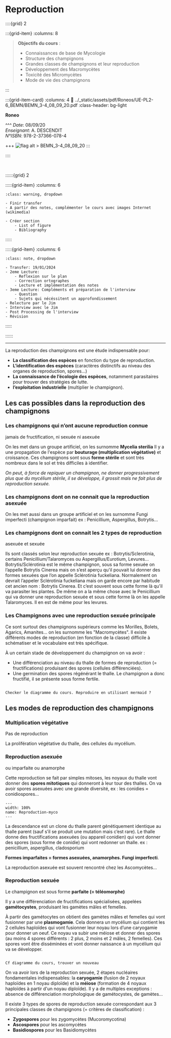 # Reproduction

::::{grid} 2

:::{grid-item}
:columns: 8

> **Objectifs du cours** : 
>
> - Connaissances de base de Mycologie
> - Structure des champignons
> - Grandes classes de champignons et leur reproduction
> - Développement des Macromycètes
> - Toxicité des Micromycètes
> - Mode de vie des champignons


:::

:::{grid-item-card}
:columns: 4
:link: ../_static/assets/pdf/Roneos/UE-PL2-6_BEMN/BEMN_3-4_08_09_20.pdf
:class-header: bg-light

**Roneo**


^^^
*Date*: 08/09/20 <br>
*Enseignant*: A. DESCENDIT <br>
*N°ISBN*: 978-2-37366-078-4 <br>

+++
![flag alt >](../_static/Svg_icons/pdf-svgrepo-com.svg) BEMN_3-4_08_09_20
:::

::::

<br>

::::::{grid} 2

:::::{grid-item}
:columns: 6

```{admonition} A Faire
:class: warning, dropdown

- Finir transfer
- A partir des notes, complémenter le cours avec images Internet (wikimedia)

- Créer section 
    - List of figure
    - Bibliography

```

:::::

:::::{grid-item}
:columns: 6

```{admonition} Programme de révision
:class: note, dropdown

- Transfer: 19/01/2024
- 2eme Lecture:
    - Reflexion sur le plan
    - Correction ortographes
    - Lecture et implémentation des notes
- 3eme Lecture: Compléments et préparation de l'interview
    - Question
    - Sujets qui nécéssitent un approfondissement
- Relecture par le Jim
- Interview avec le Jim
- Post Processing de l'interview
- Révision

```

:::::

::::::

***


La reproduction des champignons est une étude indispensable pour:

- **La classification des espèces** en fonction du type de reproduction.
- **L’identification des espèces** (caractères distinctifs au niveau des organes de reproduction, spores...)
- **La connaissance de l’écologie des espèces**, notamment parasitaires pour trouver des stratégies de lutte.
- **l’exploitation industrielle** (multiplier le champignon).


## Les cas possibles dans la reproduction des champignons

### Les champignons qui n’ont aucune reproduction connue

<p class="emphase">jamais de fructification, ni sexuée ni asexuée</p>

On les met dans un groupe artificiel, on les surnomme **Mycelia sterilia**
Il y a une propagation de l'espèce par **bouturage (multiplication végétative)** et croissance. Ces champignons sont sous **forme stérile** et sont très nombreux dans le sol et très difficiles à identifier.

*On peut, à force de repiquer un champignon, ne donner progressivement plus que du mycélium stérile, il se développe, il grossit mais ne fait plus de reproduction sexuée.*

###  Les champignons dont on ne connait que la reproduction asexuée

On les met aussi dans un groupe artificiel et on les surnomme Fungi imperfecti (champignon imparfait) ex : Penicillium, Aspergillus, Botrytis...


###  Les champignons dont on connait les 2 types de reproduction

<p class="emphase">asexuée et sexuée</p>

Ils sont classés selon leur reproduction sexuée ex : Botrytis/Sclerotinia, certains Penicillium/Talaromyces ou Aspergillus/Eurotium, Levures…
Botrytis/Sclérotinia est le même champignon, sous sa forme sexuée on l’appelle 
Botrytis Cinerea mais on s’est aperçu qu'il pouvait lui donner des formes sexuées que l’on appelle Sclérotinia fuckeliana. Normalement on devrait l’appeler Sclérotinia fuckeliana mais on garde encore par habitude cet ancien nom : Botrytis Cinerea. Et c’est souvent sous cette forme là qu’il va parasiter les plantes. De même on a la même chose avec le Penicillium qui va donner une reproduction sexuée et sous cette forme là on les appelle Talaromyces. Il en est de même pour les levures.

###  Les Champignons avec une reproduction sexuée principale

Ce sont surtout des champignons supérieurs comme les Morilles, Bolets, Agarics, Amanites... on les surnomme les "Macromycètes". Il existe différents modes de reproduction (en fonction de la classe) difficile à schématiser et 
le vocabulaire est très spécifique.

À un certain stade de développement du champignon on va avoir :
- Une différenciation au niveau du thalle de formes de reproduction (= fructifications) produisant des spores (cellules différenciées).
- Une germination des spores régénérant le thalle. Le champignon a donc fructifié, il se présente sous forme fertile.

```{note}

Checker le diagramme du cours. Reproduire en utilisant mermaid ? 

```

##  Les modes de reproduction des champignons

###  Multiplication végétative

<p class="emphase">Pas de reproduction</p>

La prolifération végétative du thalle, des cellules du mycélium.

###  Reproduction asexuée

<p class="emphase">ou imparfaite ou anamorphe</p>

Cette reproduction se fait par simples mitoses, les noyaux du thalle vont donner des **spores mitotiques** qui donneront à leur tour des thalles. On va avoir spores asexuées avec une grande diversité, ex : les conidies = conidiospores...



```{figure} Docs/Reproduction-myco.png
---
width: 100%
name: Reproduction-myco
---

```

La descendance est un clone du thalle parent génétiquement identique au thalle parent (sauf s’il se produit une mutation mais c’est rare).
Le thalle donne des fructifications asexuées (ou appareil conidien) qui vont donner des spores (sous forme de conidie) qui vont redonner un thalle.
ex : penicillium, aspergillus, cladosporium

**Formes imparfaites = formes asexuées, anamorphes. Fungi imperfecti**.

La reproduction asexuée est souvent rencontré chez les Ascomycètes…


###  Reproduction sexuée

Le champignon est sous forme **parfaite (= téléomorphe)**

Il y a une différenciation de fructifications spécialisées, appelées **gamétocystes**, produisant les gamètes mâles et femelles.

À partir des gamétocytes on obtient des gamètes mâles et femelles qui vont fusionner par une **plasmogamie**. Cela donnera un mycélium qui contient les 2 cellules haploïdes qui vont fusionner leur noyau lors d’une caryogamie pour donner un oeuf. Ce noyau va subir une méiose et donner des spores (au moins 4 spores différents : 2 plus, 2 moins et 2 mâles, 2 femelles). Ces spores vont être disséminées et vont donner naissance à un mycélium qui va se développer.


```{note}

Cf diagramme du cours, trouver un nouveau

```

On va avoir lors de la reproduction sexuée, 2 étapes nucléaires fondamentales indispensables: la **caryogamie** (fusion de 2 noyaux haploïdes en 1 noyau diploïde) et la **méiose** (formation de 4 noyaux haploïdes à partir d'un noyau diploïde). Il y a de multiples exceptions : absence de différenciation morphologique de gamétocystes, de gamètes…

Il existe 3 types de spores de reproduction sexuée correspondant aux 3 principales classes de champignons (= critères de classification) :
- **Zygospores** pour les zygomycètes (Mucoromycotina)
- **Ascospores** pour les ascomycètes
- **Basidiospores** pour les Basidiomycètes